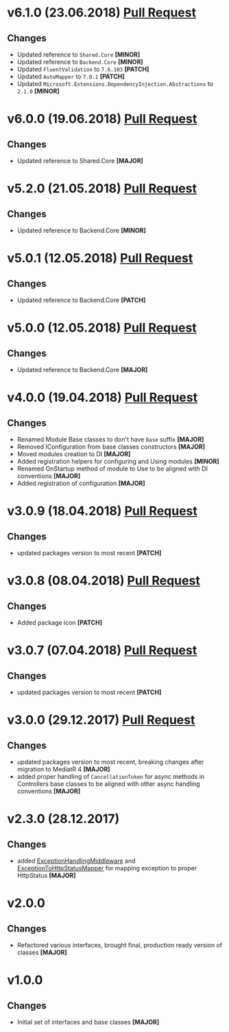 ﻿# v6.1.0 (23.06.2018) [Pull Request](https://github.com/oskardudycz/GoldenEye/pull/65)

## Changes

* Updated reference to `Shared.Core` **[MINOR]**
* Updated reference to `Backend.Core` **[MINOR]**
* Updated `FluentValidation` to `7.6.103` **[PATCH]**
* Updated `AutoMapper` to `7.0.1` **[PATCH]**
* Updated `Microsoft.Extensions.DependencyInjection.Abstractions` to `2.1.0` **[MINOR]**

# v6.0.0 (19.06.2018) [Pull Request](https://github.com/oskardudycz/GoldenEye/pull/64)

## Changes

* Updated reference to Shared.Core **[MAJOR]**

# v5.2.0 (21.05.2018) [Pull Request](https://github.com/oskardudycz/GoldenEye/pull/59)

## Changes

* Updated reference to Backend.Core **[MINOR]**

# v5.0.1 (12.05.2018) [Pull Request](https://github.com/oskardudycz/GoldenEye/pull/61)

## Changes

* Updated reference to Backend.Core **[PATCH]**


# v5.0.0 (12.05.2018) [Pull Request](https://github.com/oskardudycz/GoldenEye/pull/60)

## Changes

* Updated reference to Backend.Core **[MAJOR]**

# v4.0.0 (19.04.2018) [Pull Request](https://github.com/oskardudycz/GoldenEye/pull/58)

## Changes

* Renamed Module Base classes to don't have `Base` suffix **[MAJOR]**
* Removed IConfiguration from base classes constructors **[MAJOR]**
* Moved modules creation to DI **[MAJOR]**
* Added registration helpers for configuring and Using modules **[MINOR]**
* Renamed OnStartup method of module to Use to be aligned with DI conventions **[MAJOR]**
* Added registration of configuration **[MAJOR]**

# v3.0.9 (18.04.2018) [Pull Request](https://github.com/oskardudycz/GoldenEye/pull/57)

## Changes

* updated packages version to most recent **[PATCH]**

# v3.0.8 (08.04.2018) [Pull Request](https://github.com/oskardudycz/GoldenEye/pull/54)

## Changes

* Added package icon **[PATCH]**


# v3.0.7 (07.04.2018) [Pull Request](https://github.com/oskardudycz/GoldenEye/pull/53)

## Changes

* updated packages version to most recent **[PATCH]**


# v3.0.0 (29.12.2017) [Pull Request](https://github.com/oskardudycz/GoldenEye/pull/44)

## Changes

* updated packages version to most recent, breaking changes after migration to MediatR 4 **[MAJOR]**
* added proper handling of `CancellationToken` for async methods in Controllers base classes to be aligned with other async handling conventions **[MAJOR]**

# v2.3.0 (28.12.2017)

## Changes

* added [ExceptionHandlingMiddleware](Exceptions/ExceptionHandlingMiddleware.cs) and [ExceptionToHttpStatusMapper](Exceptions/ExceptionToHttpStatusMapper.cs) for mapping exception to proper HttpStatus **[MAJOR]**

# v2.0.0

## Changes

* Refactored various interfaces, brought final, production ready version of classes **[MAJOR]**

# v1.0.0

## Changes

* Initial set of interfaces and base classes **[MAJOR]**